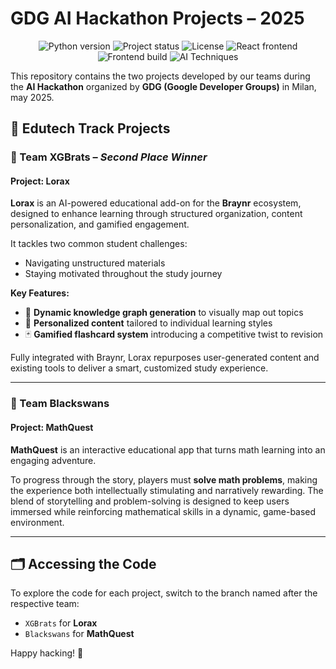 
# GDG AI Hackathon Projects – 2025

<p align="center">
  <img src="https://img.shields.io/badge/python-3.9%2B-blue.svg" alt="Python version">
  <img src="https://img.shields.io/badge/status-active-brightgreen.svg" alt="Project status">
  <img src="https://img.shields.io/badge/license-MIT-blue.svg" alt="License">
  <img src="https://img.shields.io/badge/react-frontend-orange.svg" alt="React frontend">
  <img src="https://img.shields.io/badge/frontend-Vite-blueviolet.svg" alt="Frontend build">
  <img src="https://img.shields.io/badge/AI-knowledge_graph-lightgrey.svg" alt="AI Techniques">
</p>

This repository contains the two projects developed by our teams during the **AI Hackathon** organized by **GDG (Google Developer Groups)** in Milan, may 2025.

## 🧠 Edutech Track Projects

### 🥈 Team XGBrats – *Second Place Winner*

#### **Project: Lorax**

**Lorax** is an AI-powered educational add-on for the **Braynr** ecosystem, designed to enhance learning through structured organization, content personalization, and gamified engagement.

It tackles two common student challenges:

* Navigating unstructured materials
* Staying motivated throughout the study journey

**Key Features:**

* 🧭 **Dynamic knowledge graph generation** to visually map out topics
* 🎯 **Personalized content** tailored to individual learning styles
* 🃏 **Gamified flashcard system** introducing a competitive twist to revision

Fully integrated with Braynr, Lorax repurposes user-generated content and existing tools to deliver a smart, customized study experience.

---

### 🦢 Team Blackswans

#### **Project: MathQuest**

**MathQuest** is an interactive educational app that turns math learning into an engaging adventure.

To progress through the story, players must **solve math problems**, making the experience both intellectually stimulating and narratively rewarding. The blend of storytelling and problem-solving is designed to keep users immersed while reinforcing mathematical skills in a dynamic, game-based environment.

---

## 🗂 Accessing the Code

To explore the code for each project, switch to the branch named after the respective team:

* `XGBrats` for **Lorax**
* `Blackswans` for **MathQuest**

Happy hacking! 🚀

